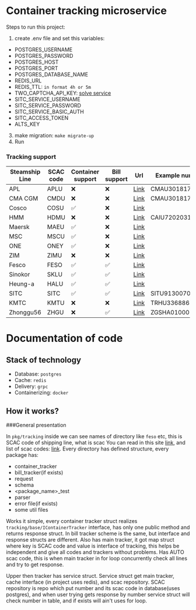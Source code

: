 # Container tracking microservice

Steps to run this project:

1. create .env file and set this variables:
- POSTGRES_USERNAME
- POSTGRES_PASSWORD
- POSTGRES_HOST
- POSTGRES_PORT
- POSTGRES_DATABASE_NAME
- REDIS_URL
- REDIS_TTL: `in format 4h or 5m`
- TWO_CAPTCHA_API_KEY: [solve service](https://2captcha.com/enterpage)
- SITC_SERVICE_USERNAME
- SITC_SERVICE_PASSWORD
- SITC_SERVICE_BASIC_AUTH
- SITC_ACCESS_TOKEN
- ALTS_KEY

3. make migration: `make migrate-up`
4. Run

### Tracking  support
| Steamship Line | SCAC code | Container support  | Bill support       | Url                                                                             | Example number  |
|----------------|-----------|--------------------|--------------------|---------------------------------------------------------------------------------|-----------------|
| APL            | APLU      | :x:                | :x:                | [Link](https://www.apl.com/ebusiness/tracking)                                  | CMAU3018179     |
| CMA CGM        | CMDU      | :x:                | :x:                | [Link](https://www.cma-cgm.com/ebusiness/tracking)                              | CMAU3018179     |
| Cosco          | COSU      | :white_check_mark: | :x:                | [Link](https://elines.coscoshipping.com/ebusiness/cargoTracking)                |                 |
| HMM            | HDMU      | :x:                | :x:                | [Link](https://www.hmm21.com/cms/business/ebiz/trackTrace/trackTrace/index.jsp) | CAIU7202031     |
| Maersk         | MAEU      | :white_check_mark: | :x:                | [Link](https://www.maersk.com/tracking/)                                        |                 |
| MSC            | MSCU      | :white_check_mark: | :x:                | [Link](https://www.msc.com/track-a-shipment?agencyPath=mwi)                     |                 |
| ONE            | ONEY      | :white_check_mark: | :x:                | [Link](https://ecomm.one-line.com/ecom/CUP_HOM_3301.do)                         |                 |
| ZIM            | ZIMU      | :x:                | :x:                | [Link](https://www.zim.com/tools/track-a-shipment)                              |                 |
| Fesco          | FESO      | :white_check_mark: | :white_check_mark: | [Link](https://www.fesco.ru/ru/clients/tracking/)                               |                 |
| Sinokor        | SKLU      | :white_check_mark: | :white_check_mark: | [Link](http://ebiz.sinokor.co.kr/Tracking)                                      |                 |
| Heung-a        | HALU      | :white_check_mark: | :white_check_mark: | [Link](http://ebiz.heung-a.com/Tracking)                                        |                 |
| SITC           | SITC      | :white_check_mark: | :white_check_mark: | [Link](https://api.sitcline.com/sitcline/query/cargoTrack)                      | SITU9130070     |
| KMTC           | KMTU      | :x:                | :x:                | [Link](https://www.ekmtc.com/index.html#/cargo-tracking)                        | TRHU3368865     |
| Zhonggu56      | ZHGU      | :x:                | :white_check_mark: | [Link](http://dingcang.zhonggu56.com/views/CargoStrack/WaiMaoCargoStrack.jsp)   | ZGSHA0100001921 |



# Documentation of code

## Stack of technology

- Database: `postgres`
- Cache: `redis`
- Delivery: `grpc`
- Containerizing: `docker`



## How it works?
###General presentation

In `pkg/tracking` inside we can see names of directory like `feso` etc, this is SCAC code of shipping line, what is scac
You can read in this site [link](https://scaccodelookup.com/), and list of scac codes: [link](https://www.safround.com/en/ocean-carrier-scac-code-list).
Every directory has defined structure, every package has:
- container_tracker
- bill_tracker(if exists)
- request
- schema
- <package_name>_test
- parser
- error file(if exists)
- some util files


Works it simple, every container tracker struct realizes `tracking/base/IContainerTracker` interface, has only one public method
and returns response struct. In bill tracker scheme is the same, but interface and response structs are different.
Also has main tracker, it got map struct where key is SCAC code and value is interface of tracking, this helps be independent and give
all codes and trackers without problems. Has AUTO scac code, this is when main tracker in for loop concurrently check all lines
and try to get response.

Upper then tracker has service struct. Service struct get main tracker, cache interface (in project uses redis), and scac repository.
SCAC repository is repo which put number and its scac code in database(uses postgres), and when user trying gets response
by number service struct will check number in table, and if exists will ain't uses for loop.



